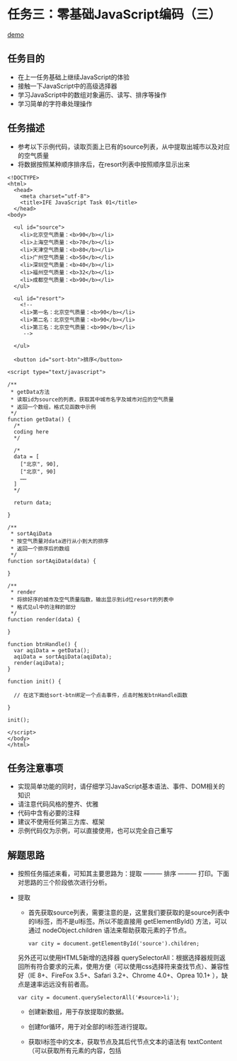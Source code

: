 # 任务三：零基础JavaScript编码（三）
[demo](https://zhouxiaoyu1994.github.io/2017-IFEbinbin/task-3/index.html)
## 任务目的
- 在上一任务基础上继续JavaScript的体验
- 接触一下JavaScript中的高级选择器
- 学习JavaScript中的数组对象遍历、读写、排序等操作
- 学习简单的字符串处理操作
## 任务描述
- 参考以下示例代码，读取页面上已有的source列表，从中提取出城市以及对应的空气质量
- 将数据按照某种顺序排序后，在resort列表中按照顺序显示出来

```
<!DOCTYPE>
<html>
  <head>
    <meta charset="utf-8">
    <title>IFE JavaScript Task 01</title>
  </head>
<body>

  <ul id="source">
    <li>北京空气质量：<b>90</b></li>
    <li>上海空气质量：<b>70</b></li>
    <li>天津空气质量：<b>80</b></li>
    <li>广州空气质量：<b>50</b></li>
    <li>深圳空气质量：<b>40</b></li>
    <li>福州空气质量：<b>32</b></li>
    <li>成都空气质量：<b>90</b></li>
  </ul>

  <ul id="resort">
    <!-- 
    <li>第一名：北京空气质量：<b>90</b></li>
    <li>第二名：北京空气质量：<b>90</b></li>
    <li>第三名：北京空气质量：<b>90</b></li>
     -->

  </ul>

  <button id="sort-btn">排序</button>

<script type="text/javascript">

/**
 * getData方法
 * 读取id为source的列表，获取其中城市名字及城市对应的空气质量
 * 返回一个数组，格式见函数中示例
 */
function getData() {
  /*
  coding here
  */

  /*
  data = [
    ["北京", 90],
    ["北京", 90]
    ……
  ]
  */

  return data;

}

/**
 * sortAqiData
 * 按空气质量对data进行从小到大的排序
 * 返回一个排序后的数组
 */
function sortAqiData(data) {

}

/**
 * render
 * 将排好序的城市及空气质量指数，输出显示到id位resort的列表中
 * 格式见ul中的注释的部分
 */
function render(data) {

}

function btnHandle() {
  var aqiData = getData();
  aqiData = sortAqiData(aqiData);
  render(aqiData);
}

function init() {

  // 在这下面给sort-btn绑定一个点击事件，点击时触发btnHandle函数

}

init();

</script>
</body>
</html>
```

## 任务注意事项
- 实现简单功能的同时，请仔细学习JavaScript基本语法、事件、DOM相关的知识
- 请注意代码风格的整齐、优雅
- 代码中含有必要的注释
- 建议不使用任何第三方库、框架
- 示例代码仅为示例，可以直接使用，也可以完全自己重写
## 解题思路
- 按照任务描述来看，可知其主要思路为：提取 ——— 排序 ——— 打印。下面对思路的三个阶段依次进行分析。
- 提取
  - 首先获取source列表，需要注意的是，这里我们要获取的是source列表中的li标签，而不是ul标签。所以不能直接用 getElementById() 方法，可以通过 nodeObject.children 语法来帮助获取元素的子节点。
  
    `var city = document.getElementById('source').children;`

  另外还可以使用HTML5新增的选择器 querySelectorAll：根据选择器规则返回所有符合要求的元素，使用方便（可以使用css选择符来查找节点）、兼容性好（IE 8+、FireFox 3.5+、Safari 3.2+、Chrome 4.0+、Oprea 10.1+ ），缺点是速率远远没有前者高。

    `var city = document.querySelectorAll('#source>li');`

  - 创建新数组，用于存放提取的数据。
  - 创建for循环，用于对全部的li标签进行提取。
  - 获取li标签中的文本，获取节点及其后代节点文本的语法有 textContent（可以获取所有元素的内容，包括<script>和<style>） 和 innerText（可以感知样式，不会返隐隐藏元素的文本内容），因为要忽视li标签中的css样式，所以这里选择 innerText 方法。
  - 提取关键字，并放入数组中。这里使用 substr(start,length) 方法，第一个参数是要抽取的子串的起始下标，负数则从末尾算起。第二个参数为抽取的子串的长度。然后再用 push() 方法，依次放入数组。

      `var node = [text.substr(0, 2), text.substr(-2, 2)];`

- 排序
 使用sort()方法进行排序。

  `data.sort(function(a,b){ return a[1] - b[1];});`

- 打印
  - 首先获取resort列表。
  - 创建for循环。
  - 创建新的li标签。
    - 使用createElement()方法创建分别创建li标签和b标签。

      `var oLi = document.createElement('li');`

      `var oB = document.createElement('b');`

    - 按照任务描述，创建一个字符串变量。

      `var arr = ["一","二","三","四","五","六","七"];`

      `var liText = '第' + arr[i] + '名：' + data[i][0] +"，" + '空气质量：';`

    - 用appendChild()方法，将字符串变量，赋值给li标签。

     ```
     oLi.innerText = liText;
     oB.innerText = data[i][1];
     oLi.appendChild(oB);
     resort.appendChild(oLi);
     ```
## 完整代码

```
<!DOCTYPE html>
<html lang="en">
<head>
    <meta charset="UTF-8">
    <title>任务三：零基础JavaScript编码（三）</title>
</head>
<body>
<ul id="source">
    <li>北京空气质量：<b>90</b></li>
    <li>上海空气质量：<b>70</b></li>
    <li>天津空气质量：<b>80</b></li>
    <li>广州空气质量：<b>50</b></li>
    <li>深圳空气质量：<b>40</b></li>
    <li>福州空气质量：<b>32</b></li>
    <li>成都空气质量：<b>90</b></li>
</ul>
<ul id="resort">
    <!--
    <li>第一名：北京空气质量：<b>90</b></li>
    <li>第二名：北京空气质量：<b>90</b></li>
    <li>第三名：北京空气质量：<b>90</b></li>
     -->

</ul>
<button id="sort-btn">排序</button>
<script type="text/javascript">
    /**
     * getData方法
     * 读取id为source的列表，获取其中城市名字及城市对应的空气质量
     * 返回一个数组，格式见函数中示例
     */
    function getData() {
        /*
         coding here
         */
        var city = document.querySelectorAll('#source>li');
        var data = [];
        //提取城市名和空气质量的关键字
        for(var i = 0; i < city.length; i++) {
            var text = city[i].innerText;
            var node = [text.substr(0, 2), text.substr(-2, 2)];
            data.push(node);
        }
        return data;
        /*
         data = [
         ["北京", 90],
         ["北京", 90]
         ……
         ]
         */
    }
    /**
     * sortAqiData
     * 按空气质量对data进行从小到大的排序
     * 返回一个排序后的数组
     */
    function sortAqiData(data) {
        data.sort(function(a, b) {
            return a[1] - b[1];
        });
        return data;
    }
    /**
     * render
     * 将排好序的城市及空气质量指数，输出显示到id位resort的列表中
     * 格式见ul中的注释的部分
     */
    function render(data) {
        var arr = ["一","二","三","四","五","六","七"];
        var resort = document.getElementById('resort');
        for(var i = 0; i < data.length; i++) {
            var liText = '第' + arr[i] + '名：' + data[i][0] +"，" + '空气质量：';
            var oLi = document.createElement('li');
            var oB = document.createElement('b');
            oLi.innerText = liText;
            oB.innerText = data[i][1];
            oLi.appendChild(oB);
            resort.appendChild(oLi);
        }
    }
    function btnHandle() {
        var aqiData = getData();
        aqiData = sortAqiData(aqiData);
        render(aqiData);
    }
    function init() {
        // 在这下面给sort-btn绑定一个点击事件，点击时触发btnHandle函数
        var btn = document.getElementById('sort-btn');
        btn.onclick = function() {
            btnHandle();
        };
    }
    init();
</script>
</body>
</html>
```

## 参考资料
- [querySelectorAll 方法相比 getElementsBy 系列方法有什么区别？](https://www.zhihu.com/question/24702250)
- [HTML5的JavaScript选择器介绍](http://www.cnblogs.com/iyitong/p/4229355.html)
- [Javascript获取子节点](http://www.itxueyuan.org/view/6349.html)
- [innerText，textContent和innerHTML](http://openwares.net/js/innertext_textcontent_innerhtml.html)


























